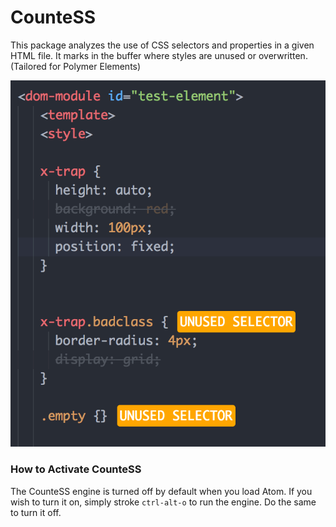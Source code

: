 # CounteSS

This package analyzes the use of CSS selectors and properties in a given HTML file. It marks in the buffer where styles are unused or overwritten. (Tailored for Polymer Elements)

![Screen Shot](https://raw.githubusercontent.com/kyle-west/countess/master/screenshots/main1.png)

### How to Activate CounteSS

The CounteSS engine is turned off by default when you load Atom. If you wish to turn it on, simply stroke `ctrl-alt-o` to run the engine. Do the same to turn it off.
